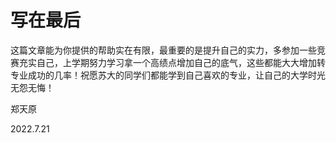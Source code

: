 # 写在最后

这篇文章能为你提供的帮助实在有限，最重要的是提升自己的实力，多参加一些竞赛充实自己，上学期努力学习拿一个高绩点增加自己的底气，这些都能大大增加转专业成功的几率！祝愿苏大的同学们都能学到自己喜欢的专业，让自己的大学时光无怨无悔！

郑天原

2022.7.21
